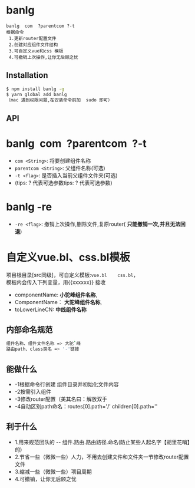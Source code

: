
# banlg
```
banlg  com  ?parentcom ?-t
根据命令
 1.更新router配置文件
 2.创建对应组件文件结构
 3.可自定义vue和css 模板
 4.可撤销上次操作,让你无后顾之忧

``` 

## Installation

```bash
$ npm install banlg -g 
$ yarn global add banlg
（mac 遇到权限问题,在安装命令前加  sudo 即可）
```

## API
# banlg&ensp;com&ensp;?parentcom&ensp;?-t
* `com <String>`: 将要创建组件名称 
* `parentcom <String>`: 父组件名称(可选)
* `-t <flag>`: 是否插入当前父组件文件夹(可选)
* (tips: ? 代表可选参数tips: ? 代表可选参数)
# banlg  -re
* `-re <flag>`: 撤销上次操作,删除文件,复原router( **只能撤销一次,并且无法回退**)
# 自定义vue.bl、css.bl模板
项目根目录[src同级]，可自定义模板:`vue.bl    css.bl`，  
模板内会传入下列变量，用{{xxxxxx}} 接收
 * componentName: **小驼峰组件名称**,
 * ComponentName： **大驼峰组件名称**, 
 * toLowerLineCN: **中线组件名称**
## 内部命名规范
```bash
组件名称、组件文件名称 => 大驼`峰
路由path、class类名 => '-'链接
```


## 能做什么
* -1根据命令行创建 组件目录并初始化文件内容
* -2按需引入组件
* -3修改router配置（美其名曰：解放双手
* -4自动区别path命名：routes[0].path='/'   children[0].path='' 

## 利于什么
* 1.用来规范团队的 -- 组件.路由.路由路径.命名(防止某些人起名字【胡里花哨】的)
* 2.节省一些（微微一些）人力，不用去创建文件和文件夹一节修改router配置文件
* 3.缩减一些（微微一些）项目周期
* 4.可撤销，让你无后顾之忧
